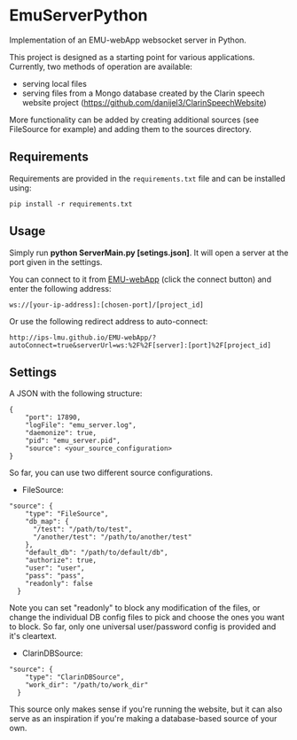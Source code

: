 # EmuServerPython

Implementation of an EMU-webApp websocket server in Python.

This project is designed as a starting point for various applications. Currently, two methods of operation are available:

  - serving local files
  - serving files from a Mongo database created by the Clarin speech website project (https://github.com/danijel3/ClarinSpeechWebsite) 

More functionality can be added by creating additional sources (see FileSource for example) and adding them to the sources directory.

## Requirements

Requirements are provided in the `requirements.txt` file and can be installed using:

```
pip install -r requirements.txt 
```

## Usage

Simply run **python ServerMain.py [setings.json]**. It will open a server at the port given in the settings. 

You can connect to it from [EMU-webApp](http://ips-lmu.github.io/EMU-webApp/) (click the connect button) and enter the following address:

    ws://[your-ip-address]:[chosen-port]/[project_id]

Or use the following redirect address to auto-connect:

    http://ips-lmu.github.io/EMU-webApp/?autoConnect=true&serverUrl=ws:%2F%2F[server]:[port]%2F[project_id]

## Settings

A JSON with the following structure:

```
{
    "port": 17890,
    "logFile": "emu_server.log",
    "daemonize": true,
    "pid": "emu_server.pid",
    "source": <your_source_configuration>
}
```

So far, you can use two different source configurations.

  - FileSource:
  
```
"source": {
    "type": "FileSource",
    "db_map": {
      "/test": "/path/to/test",
      "/another/test": "/path/to/another/test"
    },
    "default_db": "/path/to/default/db",
    "authorize": true,
    "user": "user",
    "pass": "pass",
    "readonly": false
  }
```

Note you can set "readonly" to block any modification of the files, or change the individual DB config files to pick 
and choose the ones you want to block. So far, only one universal user/password config is provided and it's cleartext.

  - ClarinDBSource:
  
```
"source": {
    "type": "ClarinDBSource",
    "work_dir": "/path/to/work_dir"
  }
``` 

This source only makes sense if you're running the website, but it can also serve as an inspiration if you're making a 
database-based source of your own. 